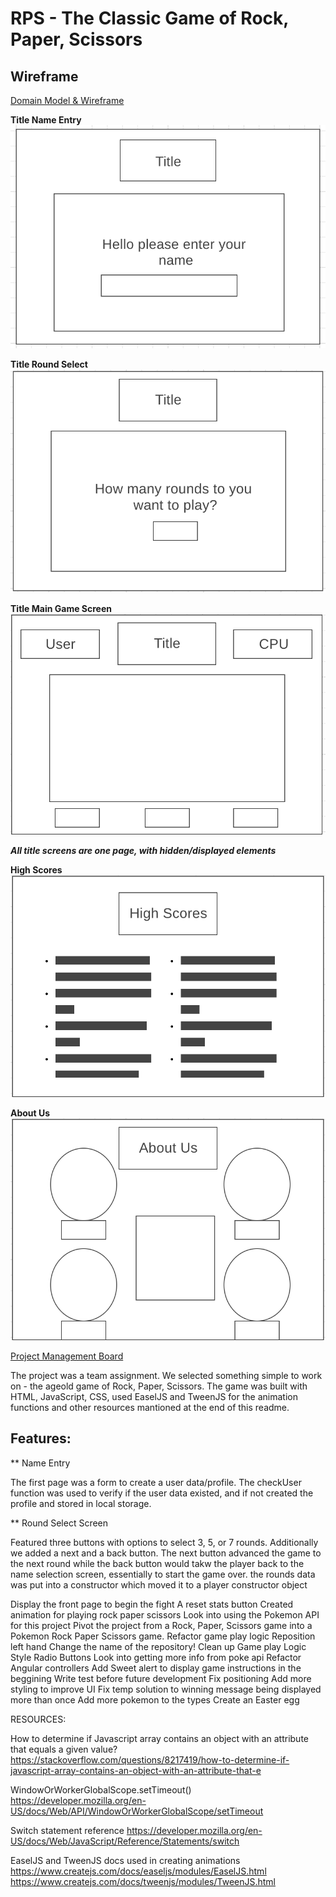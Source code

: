 # RPS - The Classic Game of Rock, Paper, Scissors

## Wireframe
[Domain Model & Wireframe](https://www.draw.io/?lightbox=1&highlight=0000ff&edit=_blank&layers=1&nav=1&title=RPS%20Domain%20Model#Uhttps%3A%2F%2Fdrive.google.com%2Fuc%3Fid%3D1qsFy7ZC1622AbrokXZIPdc7PhxIug0WR%26export%3Ddownload)

**Title Name Entry**
![title-game](./img-README/title-name.png)

**Title Round Select**
![title-round](./img-README/title-round.png)

**Title Main Game Screen**
![main game screen](./img-README/game-main.png)

***All title screens are one page, with hidden/displayed elements***  
  
**High Scores**
![high scores](./img-README/high-scores.png)

**About Us**
![about us](./img-README/about-us.png)


[Project Management Board](https://github.com/JoBdaT/RPS/projects/1?add_cards_query=is%3Aopen)

The project was a team assignment. We selected something simple to work on - the ageold game of Rock, Paper, Scissors.
The game was built with HTML, JavaScript, CSS, used EaselJS and TweenJS for the animation functions and other resources mantioned at the end of this readme.

## Features:

** Name Entry

The first page was a form to create a user data/profile. The checkUser function was used to verify if the user data existed, and if not created the profile and stored in local storage.

** Round Select Screen

Featured three buttons with options to select 3, 5, or 7 rounds. Additionally we added a next and a back button. The next button advanced the game to the next round while the back button would takw the player back to the name selection screen, essentially to start the game over. the rounds data was put into a constructor which moved it to a player constructor object 

 Display the front page to begin the fight
 A reset stats button
 Created animation for playing rock paper scissors
 Look into using the Pokemon API for this project
 Pivot the project from a Rock, Paper, Scissors game into a Pokemon Rock Paper Scissors game.
 Refactor game play logic
 Reposition left hand
 Change the name of the repository!
 Clean up Game play Logic
 Style Radio Buttons
 Look into getting more info from poke api
 Refactor Angular controllers
 Add Sweet alert to display game instructions in the beggining
 Write test before future development
 Fix positioning
 Add more styling to improve UI
 Fix temp solution to winning message being displayed more than once
 Add more pokemon to the types
 Create an Easter egg

RESOURCES:

How to determine if Javascript array contains an object with an attribute that equals a given value?
https://stackoverflow.com/questions/8217419/how-to-determine-if-javascript-array-contains-an-object-with-an-attribute-that-e


WindowOrWorkerGlobalScope.setTimeout()
https://developer.mozilla.org/en-US/docs/Web/API/WindowOrWorkerGlobalScope/setTimeout


Switch statement reference
https://developer.mozilla.org/en-US/docs/Web/JavaScript/Reference/Statements/switch


EaselJS and TweenJS docs used in creating animations
https://www.createjs.com/docs/easeljs/modules/EaselJS.html
https://www.createjs.com/docs/tweenjs/modules/TweenJS.html

